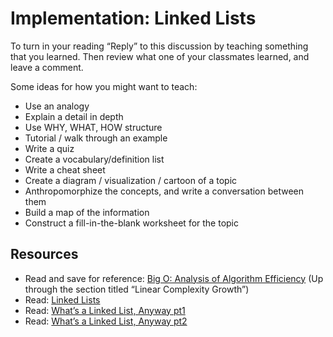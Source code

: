 Implementation: Linked Lists
============================

To turn in your reading “Reply” to this discussion by teaching something that you learned. Then review what one of your classmates learned, and leave a comment.

Some ideas for how you might want to teach:

* Use an analogy
* Explain a detail in depth
* Use WHY, WHAT, HOW structure
* Tutorial / walk through an example
* Write a quiz
* Create a vocabulary/definition list
* Write a cheat sheet
* Create a diagram / visualization / cartoon of a topic
* Anthropomorphize the concepts, and write a conversation between them
* Build a map of the information
* Construct a fill-in-the-blank worksheet for the topic

Resources
---------

* Read and save for reference: [Big O: Analysis of Algorithm Efficiency](/common_curriculum/data_structures_and_algorithms/Code_401/class-05/resources/big_oh.html) (Up through the section titled “Linear Complexity Growth”)
* Read: [Linked Lists](/common_curriculum/data_structures_and_algorithms/Code_401/class-05/resources/singly_linked_list.html)
* Read: [What’s a Linked List, Anyway pt1](https://medium.com/basecs/whats-a-linked-list-anyway-part-1-d8b7e6508b9d)
* Read: [What’s a Linked List, Anyway pt2](https://medium.com/basecs/whats-a-linked-list-anyway-part-2-131d96f71996)
